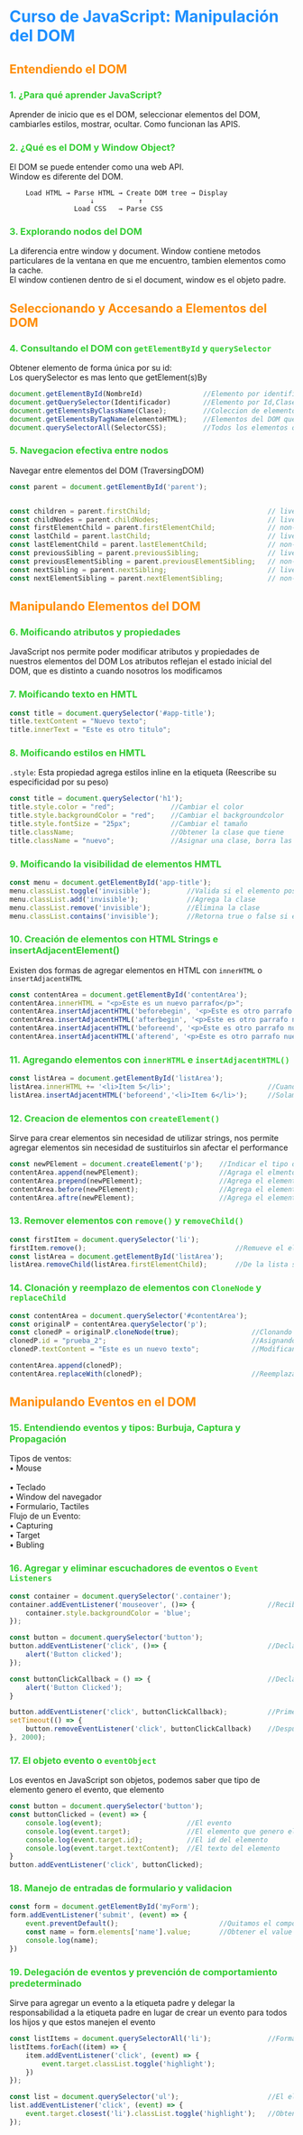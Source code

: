 <style>
.curso {
    color: #1E90FF;
}
.seccion {
    color: #FF8C00;
}
.clase {
    color: #32CD32;
}
</style>

# <span class="curso"> Curso de JavaScript: Manipulación del DOM</span>




## <span class="seccion"> Entendiendo el DOM </span>

### <span class="clase" >1. ¿Para qué aprender JavaScript? </span>
Aprender de inicio que es el DOM, seleccionar elementos del DOM, cambiarles estilos, mostrar, ocultar. Como funcionan las APIS.

### <span class="clase"> 2. ¿Qué es el DOM y Window Object? </span>
El DOM se puede entender como una web API. <br>
Window es diferente del DOM. <br>

```
    Load HTML → Parse HTML → Create DOM tree → Display
                    ↓           ↑
                Load CSS   → Parse CSS     
```

### <span class="clase"> 3. Explorando nodos del DOM </span>
La diferencia entre window y document. Window contiene metodos particulares de la ventana en que me encuentro, tambien elementos como la cache. <br>
El window contienen dentro de si el document, window es el objeto padre.



## <span class="seccion"> Seleccionando y Accesando a Elementos del DOM </span>

### <span class="clase"> 4. Consultando el DOM con `getElementById` y `querySelector` </span>   
Obtener elemento de forma única por su id: <br>
Los querySelector es mas lento que getElement(s)By <br>

```javascript
document.getElementById(NombreId)               //Elemento por identificador
document.getQuerySelector(Identificador)        //Elemento por Id,Clase. Solamente trae el primer elemento en case de existir varios
document.getElementsByClassName(Clase);         //Coleccion de elementos que tengan la clase
document.getElementsByTagName(elementoHTML);    //Elementos del DOM que tengan la etiqueta p, span, div etc
document.querySelectorAll(SelectorCSS);         //Todos los elementos que contengan la clase, retorna "NodeList"
```

### <span class="clase"> 5. Navegacion efectiva entre nodos </span>   
Navegar entre elementos del DOM (TraversingDOM)

```javascript
const parent = document.getElementById('parent');


const children = parent.firstChild;                             // live HTMLCollection
const childNodes = parent.childNodes;                           // live NodeList
const firstElementChild = parent.firstElementChild;             // non-live HTMLCollection
const lastChild = parent.lastChild;                             // live NodeList
const lastElementChild = parent.lastElementChild;               // non-live HTMLCollection
const previousSibling = parent.previousSibling;                 // live NodeList
const previousElementSibling = parent.previousElementSibling;   // non-live HTMLCollection
const nextSibling = parent.nextSibling;                         // live NodeList
const nextElementSibling = parent.nextElementSibling;           // non-live HTMLCollection
```


## <span class="seccion"> Manipulando Elementos del DOM </span>

### <span class="clase"> 6. Moificando atributos y propiedades </span>
JavaScript nos permite poder modificar atributos y propiedades de nuestros elementos del DOM
Los atributos reflejan el estado inicial del DOM, que es distinto a cuando nosotros los modificamos

### <span class="clase"> 7. Moificando texto en HMTL </span>
```javascript
const title = document.querySelector('#app-title');
title.textContent = "Nuevo texto";
title.innerText = "Este es otro titulo";
```

### <span class="clase"> 8. Moificando estilos en HMTL </span>
`.style`: Esta propiedad agrega estilos inline en la etiqueta (Reescribe su especificidad por su peso)

```javascript
const title = document.querySelector('h1');
title.style.color = "red";              //Cambiar el color
title.style.backgroundColor = "red";    //Cambiar el backgroundcolor
title.style.fontSize = "25px";          //Cambiar el tamaño
title.className;                        //Obtener la clase que tiene
title.className = "nuevo";              //Asignar una clase, borra las clases que previamente tenga el elemento
```

### <span class="clase"> 9. Moificando la visibilidad de elementos HMTL </span>

```javascript
const menu = document.getElementById('app-title');
menu.classList.toggle('invisible');         //Valida si el elemento posee la clase y la agrega o quita segun el caso
menu.classList.add('invisible');            //Agrega la clase
menu.classList.remove('invisible');         //Elimina la clase
menu.classList.contains('invisible');       //Retorna true o false si el elemento contiene la clase
```

### <span class="clase"> 10. Creación de elementos con HTML Strings e insertAdjacentElement() </span>
Existen dos formas de agregar elementos en HTML con `innerHTML` o `insertAdjacentHTML`

```javascript
const contentArea = document.getElementById('contentArea');
contentArea.innerHTML = "<p>Este es un nuevo parrafo</p>";                              //Al momento de agregar la cadena lo convierte en un elemento HTML
contentArea.insertAdjacentHTML('beforebegin', '<p>Este es otro parrafo nuevo</p>');     // Antes del elemento en si
contentArea.insertAdjacentHTML('afterbegin', '<p>Este es otro parrafo nuevo</p>');      //Dentro del elemento, antes de su primer hijo
contentArea.insertAdjacentHTML('beforeend', '<p>Este es otro parrafo nuevo</p>');       //Dentro del elemento, después de su último hijo
contentArea.insertAdjacentHTML('afterend', '<p>Este es otro parrafo nuevo</p>');        //Después del elemento en sí
```

### <span class="clase"> 11. Agregando elementos con `innerHTML` e `insertAdjacentHTML()` </span>
```javascript
const listArea = document.getElementById('listArea');       
listArea.innerHTML += '<li>Item 5</li>';                        //Cuando agregamos elementos con innerHTMl todo el contenido de listArea se ve modificado afectando el performance
listArea.insertAdjacentHTML('beforeend','<li>Item 6</li>');     //Solamente agrega el nuevo elemento sin reenderizar todos los hijos del elemento
```

### <span class="clase"> 12. Creacion de elementos con `createElement()` </span>
Sirve para crear elementos sin necesidad de utilizar strings, nos permite agregar elementos sin necesidad de sustituirlos sin afectar el performance
```javascript
const newPElement = document.createElement('p');    //Indicar el tipo de elemento a crear
contentArea.append(newPElement);                    //Agraga el elmento al final
contentArea.prepend(newPElement);                   //Agrega el elemento al inicio
contentArea.before(newPElement);                    //Agrega el elemento antes de otro
contentArea.aftre(newPElement);                     //Agrega el elemento despues
```

### <span class="clase"> 13. Remover elementos con `remove()` y `removeChild()` </span>
```javascript
const firstItem = document.querySelector('li');         
firstItem.remove();                                     //Remueve el elemento
const listArea = document.getElementById('listArea');
listArea.removeChild(listArea.firstElementChild);       //De la lista se remueve el primer elemento
```

### <span class="clase"> 14. Clonación y reemplazo de elementos con `CloneNode` y `replaceChild` </span>
```javascript
const contentArea = document.querySelector('#contentArea');
const originalP = contentArea.querySelector('p');
const clonedP = originalP.cloneNode(true);                  //Clonando elemento
clonedP.id = "prueba_2";                                    //Asignando un nuevo id
clonedP.textContent = "Este es un nuevo texto";             //Modificando el texto

contentArea.append(clonedP);
contentArea.replaceWith(clonedP);                           //Reemplaza el elemento
```


## <span class="seccion"> Manipulando Eventos en el DOM </span>

### <span class="clase"> 15. Entendiendo eventos y tipos: Burbuja, Captura y Propagación </span>
Tipos de ventos: <br>
• Mouse <br>  
• Teclado <br> 
• Window del navegador <br> 
• Formulario, Tactiles <br>
Flujo de un Evento: <br>
• Capturing <br>
• Target <br> 
• Bubling

### <span class="clase"> 16. Agregar y eliminar escuchadores de eventos o `Event Listeners` </span>
```javascript
const container = document.querySelector('.container');
container.addEventListener('mouseover', ()=> {                  //Recibe dos parametros el evento y que hara
    container.style.backgroundColor = 'blue';
});

const button = document.querySelector('button');
button.addEventListener('click', ()=> {                         //Declarar el evento
    alert('Button clicked');
});

const buttonClickCallback = () => {                             //Declarar el evento como un callback
    alert('Button Clicked');
}

button.addEventListener('click', buttonClickCallback);          //Primero agrega el evento
setTimeout(() => {
    button.removeEventListener('click', buttonClickCallback)    //Despues de X en milisegundos tiempo quita el evento
}, 2000);
```

### <span class="clase"> 17. El objeto evento o `eventObject` </span>
Los eventos en JavaScript son objetos, podemos saber que tipo de elemento genero el evento, que elemento 
```javascript
const button = document.querySelector('button');
const buttonClicked = (event) => {
    console.log(event);                     //El evento
    console.log(event.target);              //El elemento que genero el evento
    console.log(event.target.id);           //El id del elemento
    console.log(event.target.textContent);  //El texto del elemento
}
button.addEventListener('click', buttonClicked);
```

### <span class="clase"> 18. Manejo de entradas de formulario y validacion </span>
```javascript
const form = document.getElementById('myForm');
form.addEventListener('submit', (event) => {
    event.preventDefault();                         //Quitamos el comportamiento predeterminado del form
    const name = form.elements['name'].value;       //Obtener el value segun el name del input
    console.log(name);
})
```

### <span class="clase"> 19. Delegación de eventos y prevención de comportamiento predeterminado </span>
Sirve para agregar un evento a la etiqueta padre y delegar la responsabilidad a la etiqueta padre en lugar de crear un evento para todos los hijos y que estos manejen el evento
```javascript
const listItems = document.querySelectorAll('li');              //Forma tradicional agregando el evento a cada item
listItems.forEach((item) => {
    item.addEventListener('click', (event) => {
        event.target.classList.toggle('highlight');
    })
});

const list = document.querySelector('ul');                      //El elemtno padre esta escuchando 
list.addEventListener('click', (event) => {
    event.target.closest('li').classList.toggle('highlight');   //Obtener el target mas cercano de lo que puede ser un "li"
});
```


